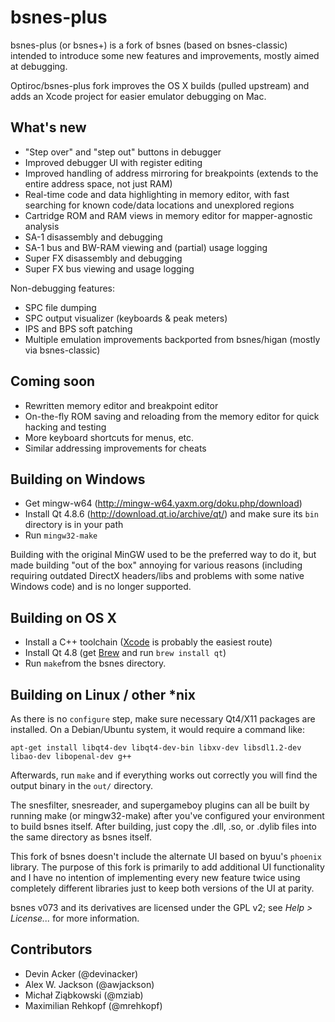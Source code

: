 # bsnes-plus

bsnes-plus (or bsnes+) is a fork of bsnes (based on bsnes-classic) intended to
introduce some new features and improvements, mostly aimed at debugging.

Optiroc/bsnes-plus fork improves the OS X builds (pulled upstream) and adds an Xcode project for easier emulator debugging on Mac.

## What's new

- "Step over" and "step out" buttons in debugger
- Improved debugger UI with register editing
- Improved handling of address mirroring for breakpoints (extends to the entire address space, not just RAM)
- Real-time code and data highlighting in memory editor, with fast searching for known code/data locations and unexplored regions
- Cartridge ROM and RAM views in memory editor for mapper-agnostic analysis
- SA-1 disassembly and debugging
- SA-1 bus and BW-RAM viewing and (partial) usage logging
- Super FX disassembly and debugging
- Super FX bus viewing and usage logging

Non-debugging features:

- SPC file dumping
- SPC output visualizer (keyboards & peak meters)
- IPS and BPS soft patching
- Multiple emulation improvements backported from bsnes/higan (mostly via bsnes-classic)

## Coming soon

- Rewritten memory editor and breakpoint editor
- On-the-fly ROM saving and reloading from the memory editor for quick hacking and testing
- More keyboard shortcuts for menus, etc.
- Similar addressing improvements for cheats

## Building on Windows

- Get mingw-w64 (http://mingw-w64.yaxm.org/doku.php/download)
- Install Qt 4.8.6 (http://download.qt.io/archive/qt/) and make sure its `bin` directory is in your path
- Run `mingw32-make`

Building with the original MinGW used to be the preferred way to do it, but made building "out of the box" annoying for various reasons (including requiring outdated DirectX headers/libs and problems with some native Windows code) and is no longer supported.

## Building on OS X

- Install a C++ toolchain ([Xcode](https://developer.apple.com) is probably the easiest route)  
- Install Qt 4.8 (get [Brew](http://brew.sh) and run `brew install qt`)  
- Run `make`from the bsnes directory.  

## Building on Linux / other *nix

As there is no ``configure`` step, make sure necessary Qt4/X11 packages are installed. On a Debian/Ubuntu system, it would require a command like:
```
apt-get install libqt4-dev libqt4-dev-bin libxv-dev libsdl1.2-dev libao-dev libopenal-dev g++
```

Afterwards, run ``make`` and if everything works out correctly you will find the output binary in the ``out/`` directory.

The snesfilter, snesreader, and supergameboy plugins can all be built by running make (or mingw32-make) after you've configured your environment to build bsnes itself.
After building, just copy the .dll, .so, or .dylib files into the same directory as bsnes itself.

This fork of bsnes doesn't include the alternate UI based on byuu's `phoenix` library. The purpose of this fork is primarily to add additional UI functionality and I have no intention of implementing every new feature twice using completely different libraries just to keep both versions of the UI at parity.

bsnes v073 and its derivatives are licensed under the GPL v2; see *Help > License...* for more information.

## Contributors

- Devin Acker (@devinacker)
- Alex W. Jackson (@awjackson)
- Michał Ziąbkowski (@mziab)
- Maximilian Rehkopf (@mrehkopf)
